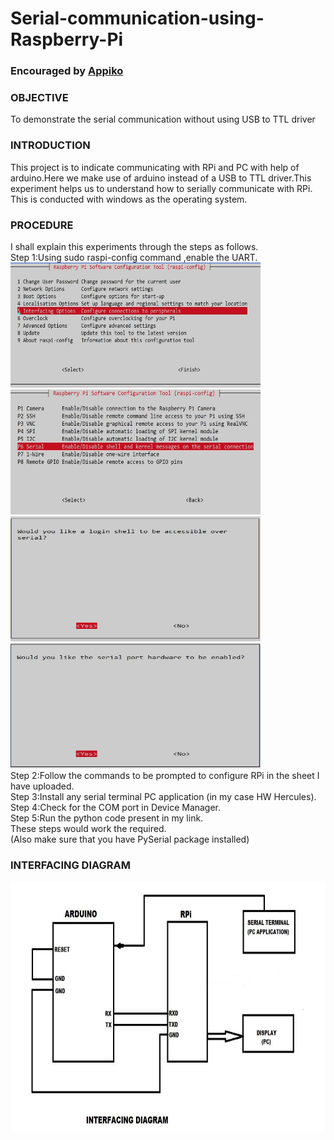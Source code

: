# Serial-communication-using-Raspberry-Pi
### Encouraged by  <a href="https://appiko.org/">Appiko</a>

### OBJECTIVE

To demonstrate the serial communication without using USB to TTL driver

### INTRODUCTION

This project is to indicate communicating with RPi and PC with help of arduino.Here we make use of arduino
instead of a USB to TTL driver.This experiment helps us to understand how to serially communicate with RPi.
This is conducted with windows as the operating system.

### PROCEDURE
I shall explain this experiments through the steps as follows.<br/>
Step 1:Using sudo raspi-config command ,enable the UART.<br/>
<img src="images/1.JPG" width="400" height="200"> <br/>
<img src="images/2.JPG" width="400" height="200"> <br/>
<img src="images/3.JPG" width="400" height="200"> <br/>
<img src="images/4.JPG" width="400" height="200"> <br/>
Step 2:Follow the commands to be prompted to configure RPi in the sheet I have uploaded.<br/>
Step 3:Install any serial terminal PC application (in my case HW Hercules).<br/>
Step 4:Check for the COM port in Device Manager.<br/>
Step 5:Run the python code present in my link.<br/>
These steps would work the required.<br/>
(Also make sure that you have PySerial package installed)

### INTERFACING DIAGRAM

<img src="images/Interfacing_diagram.jpg" width="800" height="400">
